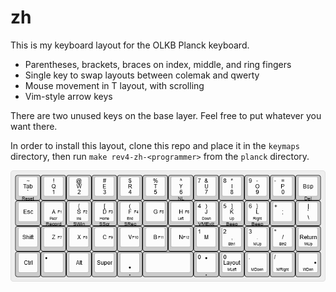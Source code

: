 
# zh

This is my keyboard layout for the OLKB Planck keyboard.

* Parentheses, brackets, braces on index, middle, and ring fingers
* Single key to swap layouts between colemak and qwerty
* Mouse movement in T layout, with scrolling
* Vim-style arrow keys

There are two unused keys on the base layer. Feel free to put whatever you want
there.

In order to install this layout, clone this repo and place it in the `keymaps`
directory, then run `make rev4-zh-<programmer>` from the `planck` directory.

![keymap](https://github.com/cheezgi/planck-zh/blob/master/keyboard-layout.png)
